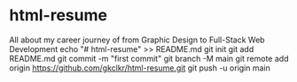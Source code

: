 # html-resume
All about my career journey of from Graphic Design to Full-Stack Web Development
echo "# html-resume" >> README.md
git init
git add README.md
git commit -m "first commit"
git branch -M main
git remote add origin https://github.com/gkclkr/html-resume.git
git push -u origin main

